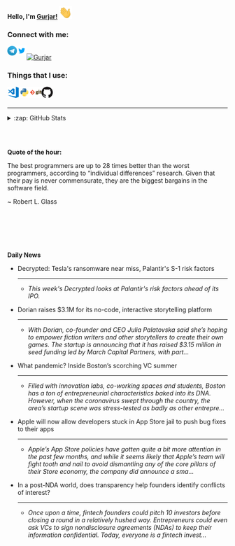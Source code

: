 #### Hello, I'm [Gurjar!](https://GurjarKing.github.io) <img src="https://raw.githubusercontent.com/ABSphreak/ABSphreak/master/gifs/Hi.gif" width="30px"></h2>


### Connect with me:

[<img align="left" alt="Gurjar | Telegram" width="22px" src="https://raw.githubusercontent.com/github/explore/80688e429a7d4ef2fca1e82350fe8e3517d3494d/topics/telegram/telegram.png" />][Telegram]
[<img align="left" alt="Gurjar | Twitter" width="22px" src="https://raw.githubusercontent.com/github/explore/80688e429a7d4ef2fca1e82350fe8e3517d3494d/topics/twitter/twitter.png" />][Twitter]

<br > <a href="https://github.com/GurjarKing"><img src="https://komarev.com/ghpvc/?username=GurjarKing" alt="Gurjar" /></a> <br />

<!-- <br >

![](https://visitor-badge.glitch.me/badge?page_id=GurjarKing)

<br /> -->

### Things that I use:

[<img align="left" alt="Visual Studio Code" width="26px" src="https://raw.githubusercontent.com/github/explore/80688e429a7d4ef2fca1e82350fe8e3517d3494d/topics/visual-studio-code/visual-studio-code.png" />][VSCode]
[<img align="left" alt="Python" width="26px" src="https://raw.githubusercontent.com/github/explore/80688e429a7d4ef2fca1e82350fe8e3517d3494d/topics/python/python.png" />][Python]
[<img align="left" alt="Git" width="26px" src="https://raw.githubusercontent.com/github/explore/80688e429a7d4ef2fca1e82350fe8e3517d3494d/topics/git/git.png" />][Git]
[<img align="left" alt="GitHub" width="26px" src="https://raw.githubusercontent.com/github/explore/78df643247d429f6cc873026c0622819ad797942/topics/github/github.png" />][Github]

<br />
<br />

---
<details>
  <summary>:zap: GitHub Stats</summary>

<img align="left" alt="Gurjar's Github Stats" src="https://github-readme-stats.vercel.app/api?username=GurjarKing&show_icons=true&hide_border=true&count_private=true&include_all_commit=true&theme=algolia" />

</details>

<!-- ### 🔔 My latest tweet
<a href="https://twitter.com/Gurjar_King43" target="_blank">
	<img src="https://github.com/GurjarKing/GurjarKing/raw/master/tweet.png" width="70%" align="center" alt="Click to view on Twitter" title="My latest tweet, as an image"/>
</a> -->
<br>

<pre>

</pre>

**Quote of the hour:**

The best programmers are up to 28 times better than the worst programmers, according to “individual differences” research. Given that their pay is never commensurate, they are the biggest bargains in the software field.

~ Robert L. Glass
<pre>

</pre>
<br>
<pre>


</pre>
<strong>Daily News</strong>
  
  - Decrypted: Tesla's ransomware near miss, Palantir's S-1 risk factors
     <hr/>
     
      - *This week's Decrypted looks at Palantir's risk factors ahead of its IPO.*
     
  - Dorian raises $3.1M for its no-code, interactive storytelling platform
      <hr/>
      
      - *With Dorian, co-founder and CEO Julia Palatovska said she’s hoping to empower fiction writers and other storytellers to create their own games. The startup is announcing that it has raised $3.15 million in seed funding led by March Capital Partners, with part…*
      
  - What pandemic? Inside Boston’s scorching VC summer
      <hr/>
      
      - *Filled with innovation labs, co-working spaces and students, Boston has a ton of entrepreneurial characteristics baked into its DNA. However, when the coronavirus swept through the country, the area’s startup scene was stress-tested as badly as other entrepre…*
      
  - Apple will now allow developers stuck in App Store jail to push bug fixes to their apps
      <hr/>
      
      - *Apple’s App Store policies have gotten quite a bit more attention in the past few months, and while it seems likely that Apple’s team will fight tooth and nail to avoid dismantling any of the core pillars of their Store economy, the company did announce a sma…*
       
  - In a post-NDA world, does transparency help founders identify conflicts of interest?
      <hr/>
       
       - *Once upon a time, fintech founders could pitch 10 investors before closing a round in a relatively hushed way. Entrepreneurs could even ask VCs to sign nondisclosure agreements (NDAs) to keep their information confidential. Today, everyone is a fintech invest…*
      

<br />

[VSCode]: https://code.visualstudio.com/
[Python]: https://www.python.org/
[Git]: https://git-scm.com/
[Github]: https://github.com/
[Telegram]: https://t.me/Gurjar_King/
[Twitter]: https://twitter.com/Gurjar_King43/
